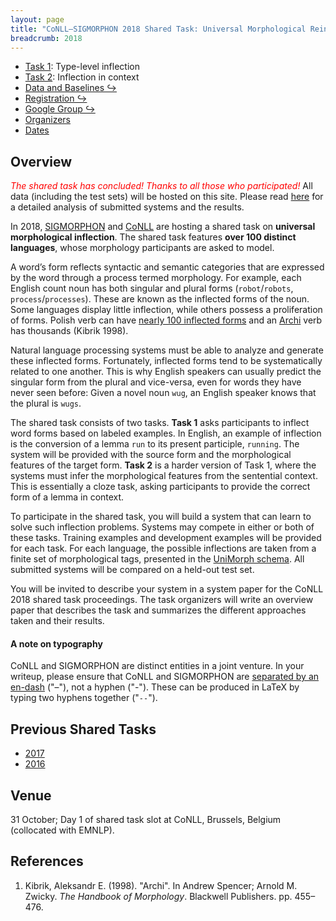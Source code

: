 ```yaml
---
layout: page
title: "CoNLL–SIGMORPHON 2018 Shared Task: Universal Morphological Reinflection"
breadcrumb: 2018
---
```


- [Task 1](task1): Type-level inflection
- [Task 2](task2): Inflection in context
- [Data and Baselines ↪](https://github.com/sigmorphon/conll2018) 
- [Registration ↪](https://docs.google.com/forms/d/e/1FAIpQLSdMiv7vgA5EMGvVWQPY4LVG8mO-ZtRa9HvMeAMZIQWKMotZBg/viewform?usp=sf_link)
- [Google Group ↪](https://groups.google.com/forum/#!forum/conll-sigmorphon-2018)
- [Organizers](organizers)
- [Dates](dates)

## Overview

<span style='color: red;'>*The shared task has concluded! Thanks to all those who participated!*</span> All data (including the test sets) will be hosted on this site. Please read [here](https://aclweb.org/anthology/K18-3001) for a detailed analysis of submitted systems and the results.

In 2018, [SIGMORPHON](https://sigmorphon.github.io/) and [CoNLL](http://www.conll.org/) are hosting a shared task on **universal morphological inflection**.
The shared task features **over 100 distinct languages**, whose morphology participants are asked to model.

A word’s form reflects syntactic and semantic categories that are expressed by the word through a process termed morphology.
For example, each English count noun has both singular and plural forms (`robot`/`robots`, `process`/`processes`).
These are known as the inflected forms of the noun.
Some languages display little inflection, while others possess a proliferation of forms.
Polish verb can have [nearly 100 inflected forms](http://www.tastingpoland.com/language/verb/dodac_add_verb.html) and an [Archi](https://en.wikipedia.org/wiki/Archi_language) verb has thousands (Kibrik 1998). 

Natural language processing systems must be able to analyze and generate  these inflected forms.
Fortunately, inflected forms tend to be systematically related to one another.
This is why English speakers can usually predict the singular form from the plural and vice-versa, even for words they have never seen before: 
Given a novel noun `wug`, an English speaker knows that the plural is `wugs`. 

The shared task consists of two tasks.
**Task 1** asks participants to inflect word forms based on labeled examples.
In English, an example of inflection is the  conversion of a lemma `run` to its present participle, `running`.
The system will be provided with the source form and the morphological features of the target form.
**Task 2** is a harder version of Task 1, where the systems must infer the morphological features from the sentential context.
This is essentially a cloze task, asking participants to provide the correct form of a lemma in context.

To participate in the shared task, you will build a system that can learn to solve such inflection problems.
Systems may compete in either or both of these tasks.
Training examples and development examples will be provided for each task.
For each language, the possible inflections are taken from a finite set of morphological tags, presented in the [UniMorph schema](https://unimorph.github.io).
All submitted systems will be compared on a held-out test set.

You will be invited to describe your system in a system paper for the CoNLL 2018 shared task proceedings.
The task organizers will write an overview paper that describes the task and summarizes the different approaches taken and their results.

#### A note on typography

CoNLL and SIGMORPHON are distinct entities in a joint venture.
In your writeup, please ensure that CoNLL and SIGMORPHON are [separated by an en-dash](https://en.wikipedia.org/wiki/Wikipedia:Manual_of_Style#En_dashes) ("–"), not a hyphen ("-").
These can be produced in LaTeX by typing two hyphens together ("`--`").

  
## Previous Shared Tasks

- [2017](../2017)
- [2016](../2016)

## Venue

31 October; Day 1 of shared task slot at CoNLL, Brussels, Belgium (collocated with EMNLP).

## References

1. Kibrik, Aleksandr E. (1998). "Archi". In Andrew Spencer; Arnold M. Zwicky. *The Handbook of Morphology*. Blackwell Publishers. pp. 455–476.
